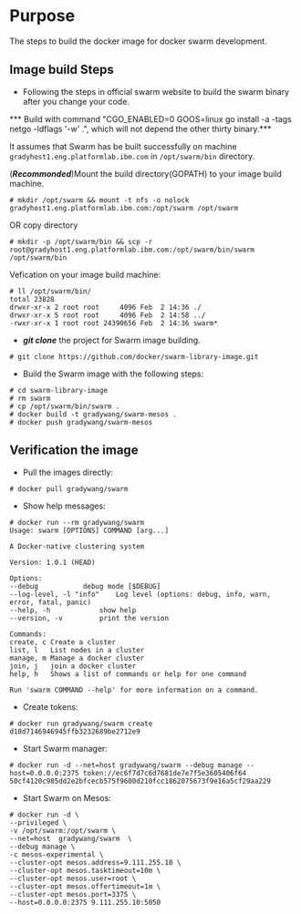 # Purpose

The steps to build the docker image for docker swarm development.

## Image build Steps

  - Following the steps in official swarm website to build the swarm binary after you change your code.
  
  *** Build with command "CGO_ENABLED=0 GOOS=linux go install -a -tags netgo -ldflags '-w' .", which will not depend the other thirty binary.***

  It assumes that Swarm has be built successfully on machine `gradyhost1.eng.platformlab.ibm.com` in `/opt/swarm/bin` directory.
  
  (***Recommonded***)Mount the build directory(GOPATH) to your image build machine.
  ```
  # mkdir /opt/swarm && mount -t nfs -o nolock gradyhost1.eng.platformlab.ibm.com:/opt/swarm /opt/swarm
  ```
  
  OR copy directory
  ```
  # mkdir -p /opt/swarm/bin && scp -r root@gradyhost1.eng.platformlab.ibm.com:/opt/swarm/bin/swarm /opt/swarm/bin
  ```
  
  Vefication on your image build machine:
  ```
  # ll /opt/swarm/bin/
  total 23828
  drwxr-xr-x 2 root root     4096 Feb  2 14:36 ./
  drwxr-xr-x 5 root root     4096 Feb  2 14:58 ../
  -rwxr-xr-x 1 root root 24390656 Feb  2 14:36 swarm*
  ```
  - ***git clone*** the project for Swarm image building.
  
  ```
  # git clone https://github.com/docker/swarm-library-image.git
  ```

  - Build the Swarm image with the following steps:
  
  ```
  # cd swarm-library-image
  # rm swarm
  # cp /opt/swarm/bin/swarm .
  # docker build -t gradywang/swarm-mesos .
  # docker push gradywang/swarm-mesos
  ```

## Verification the image

  - Pull the images directly:

  ```
  # docker pull gradywang/swarm
  ```
  
  - Show help messages:

  ```
  # docker run --rm gradywang/swarm
  Usage: swarm [OPTIONS] COMMAND [arg...]

  A Docker-native clustering system

  Version: 1.0.1 (HEAD)

  Options:
  --debug			debug mode [$DEBUG]
  --log-level, -l "info"	Log level (options: debug, info, warn, error, fatal, panic)
  --help, -h			show help
  --version, -v			print the version

  Commands:
  create, c	Create a cluster
  list, l	List nodes in a cluster
  manage, m	Manage a docker cluster
  join, j	join a docker cluster
  help, h	Shows a list of commands or help for one command

  Run 'swarm COMMAND --help' for more information on a command.
  ```

  - Create tokens:
  ```
  # docker run gradywang/swarm create
  d10d7146946945ffb3232689be2712e9
  ```

  - Start Swarm manager:
  ```
  # docker run -d --net=host gradywang/swarm --debug manage --host=0.0.0.0:2375 token://ec6f7d7c6d7681de7e7f5e3605406f64
  50cf4120c985dd2e2bfcecb575f9600d210fcc1862075673f9e16a5cf29aa229
  ```
  
  - Start Swarm on Mesos:
  ```
  # docker run -d \
  --privileged \
  -v /opt/swarm:/opt/swarm \
  --net=host  gradywang/swarm  \
  --debug manage \
  -c mesos-experimental \
  --cluster-opt mesos.address=9.111.255.10 \
  --cluster-opt mesos.tasktimeout=10m \
  --cluster-opt mesos.user=root \
  --cluster-opt mesos.offertimeout=1m \
  --cluster-opt mesos.port=3375 \
  --host=0.0.0.0:2375 9.111.255.10:5050
  ```
